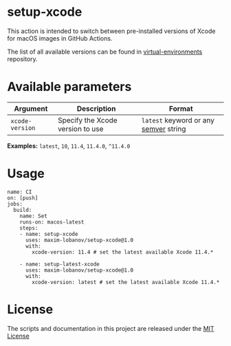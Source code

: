 # setup-xcode
This action is intended to switch between pre-installed versions of Xcode for macOS images in GitHub Actions.  

The list of all available versions can be found in [virtual-environments](https://github.com/actions/virtual-environments/blob/master/images/macos/macos-10.15-Readme.md#xcode) repository.

# Available parameters
| Argument                | Description              | Format    |
|-------------------------|--------------------------|--------------------|
| `xcode-version`           | Specify the Xcode version to use | `latest` keyword or any [semver](https://semver.org/) string  |

**Examples:** `latest`, `10`, `11.4`, `11.4.0`, `^11.4.0`  

# Usage
```
name: CI
on: [push]
jobs:
  build:
    name: Set 
    runs-on: macos-latest
    steps:
    - name: setup-xcode
      uses: maxim-lobanov/setup-xcode@1.0
      with:
        xcode-version: 11.4 # set the latest available Xcode 11.4.*

    - name: setup-latest-xcode
      uses: maxim-lobanov/setup-xcode@1.0
      with:
        xcode-version: latest # set the latest available Xcode 11.4.*
```

# License
The scripts and documentation in this project are released under the [MIT License](LICENSE)
